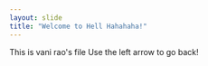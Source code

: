 ```yaml
---
layout: slide
title: "Welcome to Hell Hahahaha!"
---
```

This is vani rao's file
Use the left arrow to go back!